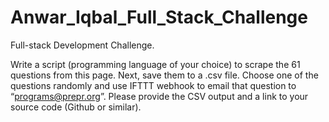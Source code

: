 # Anwar_Iqbal_Full_Stack_Challenge

Full-stack Development Challenge. 

Write a script (programming language of your choice) to scrape the 61 questions from this page. Next, save them to a .csv file. Choose one of the questions randomly and use IFTTT webhook to email that question to “programs@prepr.org”.
Please provide the CSV output and a link to your source code (Github or similar). 
